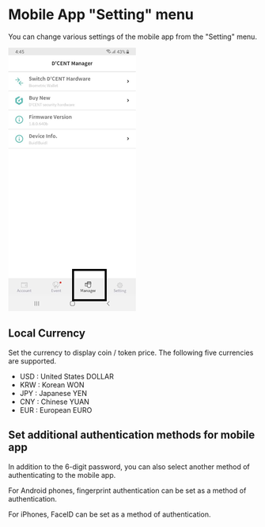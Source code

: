 # Mobile App "Setting" menu

You can change various settings of the mobile app from the "Setting" menu.

![](../.gitbook/assets/image%20%2842%29.png)

## Local Currency

​Set the currency to display coin / token price. The following five currencies are supported.

* USD : United States DOLLAR
* KRW : Korean WON
* JPY : Japanese YEN
* CNY : Chinese YUAN
* EUR : European EURO

## Set additional authentication methods for mobile app

In addition to the 6-digit password, you can also select another method of authenticating to the mobile app.   
  
For Android phones, fingerprint authentication can be set as a method of authentication.   
  
For iPhones, FaceID can be set as a method of authentication.  


